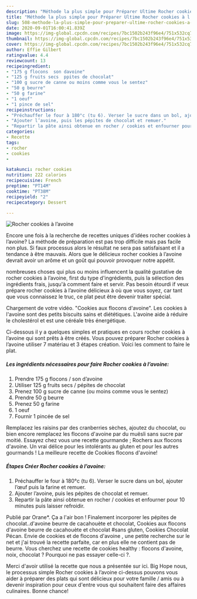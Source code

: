 ```yaml
---
description: "Méthode la plus simple pour Préparer Ultime Rocher cookies à l’avoine"
title: "Méthode la plus simple pour Préparer Ultime Rocher cookies à l’avoine"
slug: 508-methode-la-plus-simple-pour-preparer-ultime-rocher-cookies-a-lavoine
date: 2020-09-01T16:00:41.839Z
image: https://img-global.cpcdn.com/recipes/7bc1502b243f96e4/751x532cq70/rocher-cookies-a-lavoine-photo-principale-de-la-recette.jpg
thumbnail: https://img-global.cpcdn.com/recipes/7bc1502b243f96e4/751x532cq70/rocher-cookies-a-lavoine-photo-principale-de-la-recette.jpg
cover: https://img-global.cpcdn.com/recipes/7bc1502b243f96e4/751x532cq70/rocher-cookies-a-lavoine-photo-principale-de-la-recette.jpg
author: Effie Gilbert
ratingvalue: 4.4
reviewcount: 13
recipeingredient:
- "175 g flocons  son davoine"
- "125 g fruits secs  ppites de chocolat"
- "100 g sucre de canne ou moins comme vous le sentez"
- "50 g beurre"
- "50 g farine"
- "1 oeuf"
- "1 pince de sel"
recipeinstructions:
- "Préchauffer le four à 180°c (tu 6). Verser le sucre dans un bol, ajouter l’œuf puis la farine et remuer."
- "Ajouter l’avoine, puis les pépites de chocolat et remuer."
- "Repartir la pâte ainsi obtenue en rocher / cookies et enfourner pour 10 minutes puis laisser refroidir."
categories:
- Recette
tags:
- rocher
- cookies
- 

katakunci: rocher cookies  
nutrition: 222 calories
recipecuisine: French
preptime: "PT14M"
cooktime: "PT38M"
recipeyield: "2"
recipecategory: Dessert

---
```



![Rocher cookies à l’avoine](https://img-global.cpcdn.com/recipes/7bc1502b243f96e4/751x532cq70/rocher-cookies-a-lavoine-photo-principale-de-la-recette.jpg)

Encore une fois à la recherche de recettes uniques d'idées rocher cookies à l’avoine? La méthode de préparation est pas trop difficile mais pas facile non plus. Si faux processus alors le résultat ne sera pas satisfaisant et il a tendance à être mauvais. Alors que le délicieux rocher cookies à l’avoine devrait avoir un arôme et un goût qui pouvoir provoquer notre appétit.

nombreuses choses qui plus ou moins influencent la qualité gustative de rocher cookies à l’avoine, first du type d'ingrédients, puis la sélection des ingrédients frais, jusqu'à comment faire et servir. Pas besoin étourdi if veux prépare rocher cookies à l’avoine délicieux à où que vous soyez, car tant que vous connaissez le truc, ce plat peut être devenir traiter spécial.

Chargement de votre vidéo. &#34;Cookies aux flocons d&#39;avoine&#34;. Les cookies à l&#39;avoine sont des petits biscuits sains et diététiques. L&#39;avoine aide à réduire le cholestérol et est une céréale très énergétique.


Ci-dessous il y a quelques simples et pratiques en cours rocher cookies à l’avoine qui sont prêts à être créés. Vous pouvez préparer Rocher cookies à l’avoine utiliser 7 matériau et 3 étapes création. Voici les comment to faire le plat.

<!--inarticleads1-->

##### Les ingrédients nécessaires pour faire Rocher cookies à l’avoine:

1. Prendre 175 g flocons / son d’avoine
1. Utiliser 125 g fruits secs / pépites de chocolat
1. Prenez 100 g sucre de canne (ou moins comme vous le sentez)
1. Prendre 50 g beurre
1. Prenez 50 g farine
1.  1 oeuf
1. Fournir 1 pincée de sel


Remplacez les raisins par des cranberries sèches, ajoutez du chocolat, ou bien encore remplacez les flocons d&#39;avoine par du muësli sans sucre par moitié. Essayez chez vous une recette gourmande ; Rochers aux flocons d&#39;avoine. Un vrai délice pour les intolérants au gluten et pour les autres gourmands ! La meilleure recette de Cookies flocons d&#39;avoine! 

<!--inarticleads2-->

##### Étapes Créer Rocher cookies à l’avoine:

1. Préchauffer le four à 180°c (tu 6). Verser le sucre dans un bol, ajouter l’œuf puis la farine et remuer.
1. Ajouter l’avoine, puis les pépites de chocolat et remuer.
1. Repartir la pâte ainsi obtenue en rocher / cookies et enfourner pour 10 minutes puis laisser refroidir.


Publié par Orane*. Ça a l&#39;air bon ! Finalement incorporer les pépites de chocolat..d&#39;avoine beurre de cacahouète et chocolat, Cookies aux flocons d&#39;avoine beurre de cacahouète et chocolat #sans gluten, Cookies Chocolat Pécan. Envie de cookies et de flocons d&#39;avoine , une petite recherche sur le net et j&#39;ai trouvé la recette parfaite, car en plus elle ne contient pas de beurre. Vous cherchez une recette de cookies healthy : flocons d&#39;avoine, noix, chocolat ? Pourquoi ne pas essayer celle-ci ?. 


Merci d'avoir utilisé la recette que nous a présentée sur ici. Big Hope nous, le processus simple Rocher cookies à l’avoine ci-dessus pouvons vous aider à préparer des plats qui sont délicieux pour votre famille / amis ou à devenir inspiration pour ceux d'entre vous qui souhaitent faire des affaires culinaires. Bonne chance!
